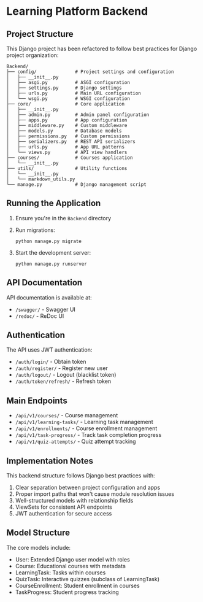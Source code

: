 # Learning Platform Backend

## Project Structure

This Django project has been refactored to follow best practices for Django project organization:

```
Backend/
├── config/              # Project settings and configuration
│   ├── __init__.py
│   ├── asgi.py          # ASGI configuration
│   ├── settings.py      # Django settings
│   ├── urls.py          # Main URL configuration
│   └── wsgi.py          # WSGI configuration
├── core/                # Core application
│   ├── __init__.py
│   ├── admin.py         # Admin panel configuration
│   ├── apps.py          # App configuration
│   ├── middleware.py    # Custom middleware
│   ├── models.py        # Database models
│   ├── permissions.py   # Custom permissions
│   ├── serializers.py   # REST API serializers
│   ├── urls.py          # App URL patterns
│   └── views.py         # API view handlers
├── courses/             # Courses application
│   └── __init__.py
├── utils/               # Utility functions
│   └── __init__.py
│   └── markdown_utils.py
└── manage.py            # Django management script
```

## Running the Application

1. Ensure you're in the `Backend` directory
2. Run migrations:

   ```
   python manage.py migrate
   ```

3. Start the development server:

   ```
   python manage.py runserver
   ```

## API Documentation

API documentation is available at:

- `/swagger/` - Swagger UI
- `/redoc/` - ReDoc UI

## Authentication

The API uses JWT authentication:

- `/auth/login/` - Obtain token
- `/auth/register/` - Register new user
- `/auth/logout/` - Logout (blacklist token)
- `/auth/token/refresh/` - Refresh token

## Main Endpoints

- `/api/v1/courses/` - Course management
- `/api/v1/learning-tasks/` - Learning task management
- `/api/v1/enrollments/` - Course enrollment management
- `/api/v1/task-progress/` - Track task completion progress
- `/api/v1/quiz-attempts/` - Quiz attempt tracking

## Implementation Notes

This backend structure follows Django best practices with:

1. Clear separation between project configuration and apps
2. Proper import paths that won't cause module resolution issues
3. Well-structured models with relationship fields
4. ViewSets for consistent API endpoints
5. JWT authentication for secure access

## Model Structure

The core models include:

- User: Extended Django user model with roles
- Course: Educational courses with metadata
- LearningTask: Tasks within courses
- QuizTask: Interactive quizzes (subclass of LearningTask)
- CourseEnrollment: Student enrollment in courses
- TaskProgress: Student progress tracking

